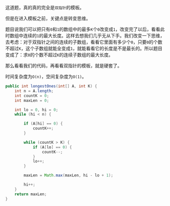 这道题，真的真的完全是`双指针`的模板。

但是在进入模板之前，关键点是转变思维。

题目说我们可以把只有`0`和`1`的数组中的最多`K`个`0`改变成`1`，改变完了以后，看看此时数组中连续的`1`的最大长度。这样去想我们几乎无从下手。我们改变一下思维，去考虑：对于双指针之间的连续的子数组，看看它里面有多少个`0`，只要`0`的个数不超过`K`，这个子数组就能全变成`1`，就能看看它的长度是不是最长的。所以题目变成了：求`0`的个数不超过`K`的连续子数组的最大长度。

那么看看我们的代码，再看看双指针的模板，就是硬套了。

时间复杂度为`O(n)`，空间复杂度为`O(1)`。

```java
public int longestOnes(int[] A, int K) {
    int n = A.length;
    int countK = 0;
    int maxLen = 0;

    int lo = 0, hi = 0;
    while (hi < n) {

        if (A[hi] == 0) {
            countK++;
        }

        while (countK > K) {
            if (A[lo] == 0) {
                countK--;
            }
            lo++;
        }

        maxLen = Math.max(maxLen, hi - lo + 1);

        hi++;
    }
    return maxLen;
}
```
